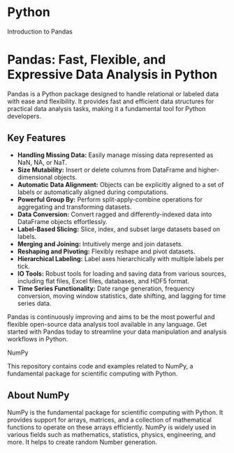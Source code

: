 # Python
Introduction to Pandas
# Pandas: Fast, Flexible, and Expressive Data Analysis in Python

Pandas is a Python package designed to handle relational or labeled data with ease and flexibility. It provides fast and efficient data structures for practical data analysis tasks, making it a fundamental tool for Python developers.

## Key Features

- **Handling Missing Data:** Easily manage missing data represented as NaN, NA, or NaT.
- **Size Mutability:** Insert or delete columns from DataFrame and higher-dimensional objects.
- **Automatic Data Alignment:** Objects can be explicitly aligned to a set of labels or automatically aligned during computations.
- **Powerful Group By:** Perform split-apply-combine operations for aggregating and transforming datasets.
- **Data Conversion:** Convert ragged and differently-indexed data into DataFrame objects effortlessly.
- **Label-Based Slicing:** Slice, index, and subset large datasets based on labels.
- **Merging and Joining:** Intuitively merge and join datasets.
- **Reshaping and Pivoting:** Flexibly reshape and pivot datasets.
- **Hierarchical Labeling:** Label axes hierarchically with multiple labels per tick.
- **IO Tools:** Robust tools for loading and saving data from various sources, including flat files, Excel files, databases, and HDF5 format.
- **Time Series Functionality:** Date range generation, frequency conversion, moving window statistics, date shifting, and lagging for time series data.

Pandas is continuously improving and aims to be the most powerful and flexible open-source data analysis tool available in any language. Get started with Pandas today to streamline your data manipulation and analysis workflows in Python.

  NumPy 

This repository contains code and examples related to NumPy, a fundamental package for scientific computing with Python.

## About NumPy

NumPy is the fundamental package for scientific computing with Python. It provides support for arrays, matrices, and a collection of mathematical functions to operate on these arrays efficiently. NumPy is widely used in various fields such as mathematics, statistics, physics, engineering, and more. It helps to create random Number generation. 


